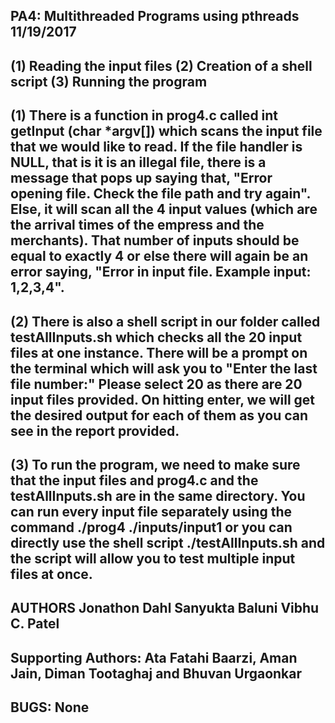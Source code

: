 PA4: Multithreaded Programs using pthreads   11/19/2017
------------------------------------------------------------------------------------------------------------------------------------------

(1) Reading the input files 
(2) Creation of a shell script 
(3) Running the program
------------------------------------------------------------------------------------------------------------------------------------------

(1) There is a function in prog4.c called int getInput (char *argv[]) which scans the input file that we would like to read. If the file handler is NULL, that is it is an illegal file, there is a message that pops up saying that, "Error opening file. Check the file path and try again". Else, it will scan all the 4 input values (which are the arrival times of the empress and the merchants). That number of inputs should be equal to exactly 4 or else there will again be an error saying, "Error in input file. Example input: 1,2,3,4".
------------------------------------------------------------------------------------------------------------------------------------------

(2) There is also a shell script in our folder called testAllInputs.sh which checks all the 20 input files at one instance. There will be a prompt on the terminal which will ask you to "Enter the last file number:" Please select 20 as there are 20 input files provided. On hitting enter, we will get the desired output for each of them as you can see in the report provided.
------------------------------------------------------------------------------------------------------------------------------------------

(3) To run the program, we need to make sure that the input files and prog4.c and the testAllInputs.sh are in the same directory. You can run every input file separately using the command ./prog4 ./inputs/input1 or you can directly use the shell script ./testAllInputs.sh and the script will allow you to test multiple input files at once.
------------------------------------------------------------------------------------------------------------------------------------------

AUTHORS
	Jonathon Dahl
	Sanyukta Baluni	
	Vibhu C. Patel
 -----------------------------------------------------------------------------------------------------------------------------------------

Supporting Authors:
Ata Fatahi Baarzi, Aman Jain, Diman Tootaghaj and Bhuvan Urgaonkar
------------------------------------------------------------------------------------------------------------------------------------------

BUGS:
	None
 -----------------------------------------------------------------------------------------------------------------------------------------
